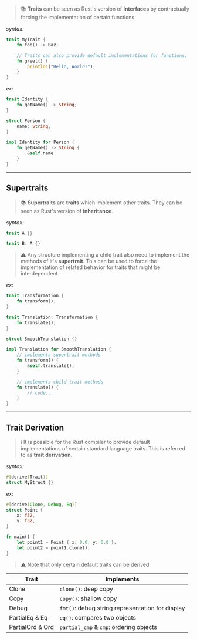 > 📚 **Traits** can be seen as Rust's version of **Interfaces** by contractually forcing the implementation of certain functions.

*syntax:*
```rust
trait MyTrait {
	fn foo() -> Baz;

	// Traits can also provide default implementations for functions.
	fn greet() {
		println!("Hello, World!");
	}
}
```

*ex:*
```rust
trait Identity {
	fn getName() -> String;
}

struct Person {
	name: String,
}

impl Identity for Person {
	fn getName() -> String {
		&self.name
	}
}
```

---

## Supertraits

> 📚 **Supertraits** are **traits** which implement other traits. They can be seen as Rust's version of **inheritance**.

*syntax:*
```rust
trait A {}

trait B: A {}
```

> ⚠️ Any structure implementing a child trait also need to implement the methods of it's **supertrait**. This can be used to force the implementation of related behavior for traits that might be interdependent.

*ex:*
```rust
trait Transformation {
	fn transform();
}

trait Translation: Transformation {
	fn translate();
}

struct SmoothTranslation {}

impl Translation for SmoothTranslation {
	// implements supertrait methods
	fn transform() {
		&self.translate();
	}

	// implements child trait methods
	fn translate() {
		// code...
	}
}
```

---

## Trait Derivation

> ℹ️ It is possible for the Rust compiler to provide default implementations of certain standard language traits. This is referred to as **trait derivation**.

*syntax:*
```rust
#[derive(Trait)]
struct MyStruct {}
```

*ex:*
```rust
#[derive(Clone, Debug, Eq)]
struct Point {
	x: f32,
	y: f32,
}

fn main() {
	let point1 = Point { x: 0.0, y: 0.0 };
	let point2 = point1.clone();
}
```

> ⚠️ Note that only certain default traits can be derived.

| Trait            | Implements                                       |
| ---------------- | ------------------------------------------------ |
| Clone            | `clone()`: deep copy                             |
| Copy             | `copy()`: shallow copy                           |
| Debug            | `fmt()`: debug string representation for display |
| PartialEq & Eq   | `eq()`: compares two objects                     |
| PartialOrd & Ord | `partial_cmp` & `cmp`: ordering objects          |

